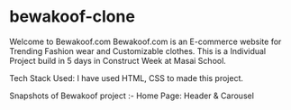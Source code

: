 # bewakoof-clone

Welcome to Bewakoof.com
Bewakoof.com is an E-commerce website for Trending Fashion wear and Customizable clothes. This is a Individual Project build in 5 days in Construct Week at Masai School.

Tech Stack Used:
I have used HTML, CSS to made this project.

Snapshots of Bewakoof project :-
Home Page: Header & Carousel
